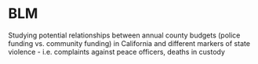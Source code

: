 # BLM
Studying potential relationships between annual county budgets (police funding vs. community funding) in California and different markers of state violence - i.e. complaints against peace officers, deaths in custody
